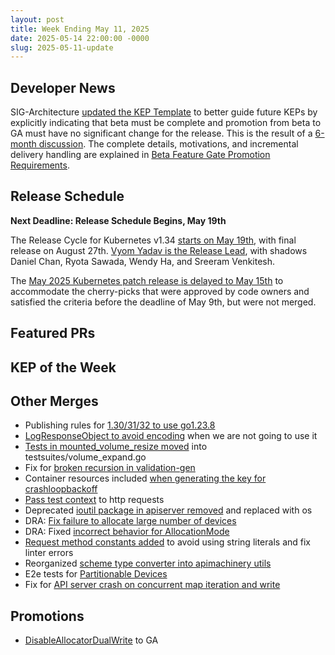 ```yaml
---
layout: post
title: Week Ending May 11, 2025
date: 2025-05-14 22:00:00 -0000
slug: 2025-05-11-update
---
```


## Developer News

SIG-Architecture [updated the KEP Template](https://github.com/kubernetes/enhancements/blob/master/keps/NNNN-kep-template/README.md?plain=1#L389-L395) to better guide future KEPs by explicitly indicating that beta must be complete and promotion from beta to GA must have no significant change for the release. This is the result of a [6-month discussion](https://github.com/kubernetes/enhancements/pull/5242). The complete details, motivations, and incremental delivery handling are explained in [Beta Feature Gate Promotion Requirements](https://github.com/kubernetes/enhancements/tree/master/keps/sig-architecture/5241-beta-featuregate-promotion-requirements).

## Release Schedule

**Next Deadline: Release Schedule Begins, May 19th**

The Release Cycle for Kubernetes v1.34 [starts on May 19th](https://github.com/kubernetes/sig-release/pull/2780), with final release on August 27th. [Vyom Yadav is the Release Lead](https://groups.google.com/a/kubernetes.io/g/dev/c/fJUZUabH8vM), with shadows Daniel Chan, Ryota Sawada, Wendy Ha, and Sreeram Venkitesh.

The [May 2025 Kubernetes patch release is delayed to May 15th](https://groups.google.com/a/kubernetes.io/g/dev/c/Dgrm1lJsNcs) to accommodate the cherry-picks that were approved by code owners and satisfied the criteria before the deadline of May 9th, but were not merged.

## Featured PRs


## KEP of the Week


## Other Merges

* Publishing rules for [1.30/31/32 to use go1.23.8](https://github.com/kubernetes/kubernetes/pull/131743)
* [LogResponseObject to avoid encoding](https://github.com/kubernetes/kubernetes/pull/131725) when we are not going to use it
* [Tests in mounted_volume_resize moved](https://github.com/kubernetes/kubernetes/pull/131686) into testsuites/volume_expand.go
* Fix for [broken recursion in validation-gen](https://github.com/kubernetes/kubernetes/pull/131682)
* Container resources included [when generating the key for crashloopbackoff](https://github.com/kubernetes/kubernetes/pull/131681)
* [Pass test context](https://github.com/kubernetes/kubernetes/pull/131680) to http requests
* Deprecated [ioutil package in apiserver removed](https://github.com/kubernetes/kubernetes/pull/131676) and replaced with os
* DRA: [Fix failure to allocate large number of devices](https://github.com/kubernetes/kubernetes/pull/131662)
* DRA: Fixed [incorrect behavior for AllocationMode](https://github.com/kubernetes/kubernetes/pull/131660)
* [Request method constants added](https://github.com/kubernetes/kubernetes/pull/131656) to avoid using string literals and fix linter errors
* Reorganized [scheme type converter into apimachinery utils](https://github.com/kubernetes/kubernetes/pull/131616)
* E2e tests for [Partitionable Devices](https://github.com/kubernetes/kubernetes/pull/130927)
* Fix for [API server crash on concurrent map iteration and write](https://github.com/kubernetes/kubernetes/pull/129472)

## Promotions

* [DisableAllocatorDualWrite](https://github.com/kubernetes/kubernetes/pull/131318) to GA
